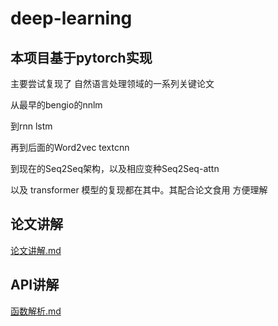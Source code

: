 # deep-learning
## 本项目基于pytorch实现
主要尝试复现了 自然语言处理领域的一系列关键论文

从最早的bengio的nnlm

到rnn lstm

再到后面的Word2vec textcnn 

到现在的Seq2Seq架构，以及相应变种Seq2Seq-attn

以及 transformer 模型的复现都在其中。其配合论文食用 方便理解
## 论文讲解
[论文讲解.md](https://github.com/proszx/deep-learning/blob/master/%E6%89%80%E7%94%A8%E5%87%BD%E6%95%B0%E8%A7%A3%E6%9E%90.md)
## API讲解
[函数解析.md](https://github.com/proszx/deep-learning/blob/master/%E6%89%80%E7%94%A8%E5%87%BD%E6%95%B0%E8%A7%A3%E6%9E%90.md)
